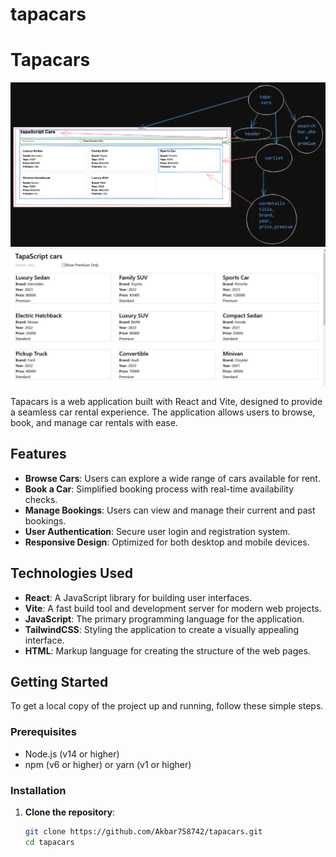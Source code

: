 
# tapacars
# Tapacars
![tapacarsTree](/src/assets/tapacarstree.png)
![tapacars](/src/assets/tapacars.PNG)


Tapacars is a web application built with React and Vite, designed to provide a seamless car rental experience. The application allows users to browse, book, and manage car rentals with ease.

## Features

- **Browse Cars**: Users can explore a wide range of cars available for rent.
- **Book a Car**: Simplified booking process with real-time availability checks.
- **Manage Bookings**: Users can view and manage their current and past bookings.
- **User Authentication**: Secure user login and registration system.
- **Responsive Design**: Optimized for both desktop and mobile devices.

## Technologies Used

- **React**: A JavaScript library for building user interfaces.
- **Vite**: A fast build tool and development server for modern web projects.
- **JavaScript**: The primary programming language for the application.
- **TailwindCSS**: Styling the application to create a visually appealing interface.
- **HTML**: Markup language for creating the structure of the web pages.

## Getting Started

To get a local copy of the project up and running, follow these simple steps.

### Prerequisites

- Node.js (v14 or higher)
- npm (v6 or higher) or yarn (v1 or higher)

### Installation

1. **Clone the repository**:
   ```sh
   git clone https://github.com/Akbar758742/tapacars.git
   cd tapacars